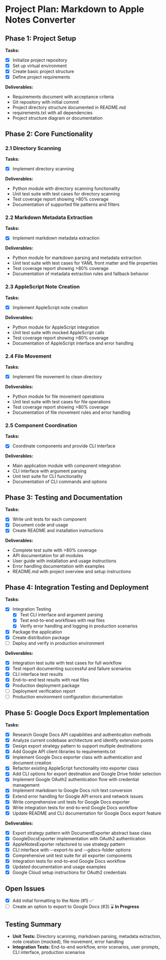 # Project Plan: Markdown to Apple Notes Converter

## Phase 1: Project Setup
**Tasks:**
- [x] Initialize project repository
- [x] Set up virtual environment
- [x] Create basic project structure
- [x] Define project requirements

**Deliverables:**
- Requirements document with acceptance criteria
- Git repository with initial commit
- Project directory structure documented in README.md
- requirements.txt with all dependencies
- Project structure diagram or documentation

## Phase 2: Core Functionality
### 2.1 Directory Scanning
**Tasks:**
- [x] Implement directory scanning

**Deliverables:**
- Python module with directory scanning functionality
- Unit test suite with test cases for directory scanning
- Test coverage report showing >80% coverage
- Documentation of supported file patterns and filters

### 2.2 Markdown Metadata Extraction
**Tasks:**
- [x] Implement markdown metadata extraction

**Deliverables:**
- Python module for markdown parsing and metadata extraction
- Unit test suite with test cases for YAML front matter and file properties
- Test coverage report showing >80% coverage
- Documentation of metadata extraction rules and fallback behavior

### 2.3 AppleScript Note Creation
**Tasks:**
- [x] Implement AppleScript note creation

**Deliverables:**
- Python module for AppleScript integration
- Unit test suite with mocked AppleScript calls
- Test coverage report showing >80% coverage
- Documentation of AppleScript interface and error handling

### 2.4 File Movement
**Tasks:**
- [x] Implement file movement to clean directory

**Deliverables:**
- Python module for file movement operations
- Unit test suite with test cases for file operations
- Test coverage report showing >80% coverage
- Documentation of file movement rules and error handling

### 2.5 Component Coordination
**Tasks:**
- [x] Coordinate components and provide CLI interface

**Deliverables:**
- Main application module with component integration
- CLI interface with argument parsing
- Unit test suite for CLI functionality
- Documentation of CLI commands and options

## Phase 3: Testing and Documentation
**Tasks:**
- [x] Write unit tests for each component
- [x] Document code and usage
- [x] Create README and installation instructions

**Deliverables:**
- Complete test suite with >80% coverage
- API documentation for all modules
- User guide with installation and usage instructions
- Error handling documentation with examples
- README.md with project overview and setup instructions

## Phase 4: Integration Testing and Deployment
**Tasks:**
- [x] Integration Testing
  - [x] Test CLI interface and argument parsing
  - [x] Test end-to-end workflows with real files
  - [x] Verify error handling and logging in production scenarios
- [x] Package the application
- [x] Create distribution package
- [ ] Deploy and verify in production environment

**Deliverables:**
- [x] Integration test suite with test cases for full workflow
- [x] Test report documenting successful and failure scenarios
- [x] CLI interface test results
- [x] End-to-end test results with real files
- [x] Production deployment package
- [ ] Deployment verification report
- [ ] Production environment configuration documentation

## Phase 5: Google Docs Export Implementation
**Tasks:**
- [x] Research Google Docs API capabilities and authentication methods
- [x] Analyze current codebase architecture and identify extension points  
- [x] Design export strategy pattern to support multiple destinations
- [x] Add Google API client libraries to requirements.txt
- [x] Implement Google Docs exporter class with authentication and document creation
- [x] Refactor existing AppleScript functionality into exporter class
- [x] Add CLI options for export destination and Google Drive folder selection
- [x] Implement Google OAuth2 authentication flow with credential management
- [x] Implement markdown to Google Docs rich text conversion
- [x] Extend error handling for Google API errors and network issues
- [x] Write comprehensive unit tests for Google Docs exporter
- [x] Write integration tests for end-to-end Google Docs workflow
- [x] Update README and CLI documentation for Google Docs export feature

**Deliverables:**
- [x] Export strategy pattern with DocumentExporter abstract base class
- [x] GoogleDocsExporter implementation with OAuth2 authentication
- [x] AppleNotesExporter refactored to use strategy pattern
- [x] CLI interface with --export-to and --gdocs-folder options
- [x] Comprehensive unit test suite for all exporter components
- [x] Integration tests for end-to-end Google Docs workflow
- [x] Updated documentation and usage examples
- [x] Google Cloud setup instructions for OAuth2 credentials

## Open Issues
- [x] Add initial formatting to the Note (#1) ✅
- [ ] Create an option to export to Google Docs (#3) ⌛️ **In Progress**

## Testing Summary
- **Unit Tests:** Directory scanning, markdown parsing, metadata extraction, note creation (mocked), file movement, error handling
- **Integration Tests:** End-to-end workflow, error scenarios, user prompts, CLI interface, production scenarios 